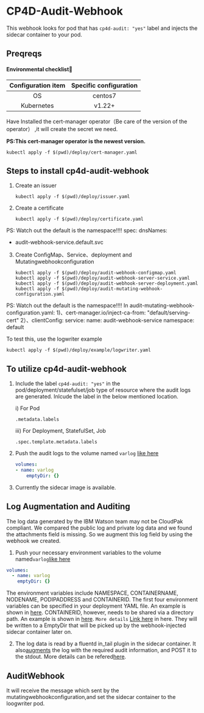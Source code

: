 # CP4D-Audit-Webhook

This webhook looks for pod that has `cp4d-audit: "yes"` label and injects the sidecar container to your pod.

## Preqreqs

#### Environmental checklist🧾

| Configuration item | Specific configuration |
| :----------------: | :--------------------: |
|         OS         |        centos7         |
|     Kubernetes     |         v1.22+         |

Have Installed the cert-manager operator（Be care of the version of the operator）  ,it will create the secret we need.

**PS:This cert-manager operator is the newest version.**

```shell
kubectl apply -f $(pwd)/deploy/cert-manager.yaml
```



## Steps to install cp4d-audit-webhook

1. Create an issuer

   ```shell
   kubectl apply -f $(pwd)/deploy/issuer.yaml
   ```

   

2. Create a certificate

   ```shell
   kubectl apply -f $(pwd)/deploy/certificate.yaml
   ```

PS: Watch out   the default is the namespace!!!!
spec:
  dnsNames:
  - audit-webhook-service.default.svc


3. Create ConfigMap、Service、deployment and Mutatingwebhookconfiguration

   ```shell
   kubectl apply -f $(pwd)/deploy/audit-webhook-configmap.yaml
   kubectl apply -f $(pwd)/deploy/audit-webhook-server-service.yaml
   kubectl apply -f $(pwd)/deploy/audit-webhook-server-deployment.yaml
   kubectl apply -f $(pwd)/deploy/audit-mutating-webhook-configuration.yaml
   ```

PS: Watch out   the default is the namespace!!!!
In audit-mutating-webhook-configuration.yaml:
   1)、cert-manager.io/inject-ca-from: "default/serving-cert"
   2）、clientConfig:
         service:
            name: audit-webhook-service
            namespace: default


To test this, use the logwriter example

```shell
kubectl apply -f $(pwd)/deploy/example/logwriter.yaml
```

## To utilize cp4d-audit-webhook

1. Include the label `cp4d-audit: "yes"` in the pod/deployment/statefulset/job type of resource where the audit logs are generated. Inlcude the label in the below mentioned location.
   
   i) For Pod
   
   `.metadata.labels`
   
   iii) For Deployment, StatefulSet, Job
   
   `.spec.template.metadata.labels`
2. Push the audit logs to the volume named `varlog` [like here](deploy/example/logwriter.yaml)
   
   ```yaml
   volumes:
   - name: varlog
       emptyDir: {}
   ```
3. Currently the sidecar image is available.

## Log Augmentation and Auditing

The log data generated by the IBM Watson team may not be CloudPak compliant. We compared the public log and private log data and we found the attachments field is missing. So we augment this log field by using the webhook we created.

1. Push your necessary environment variables to the volume named`varlog`[like here](deploy/example/logwriter.yaml)

```yaml
volumes:
  - name: varlog
    emptyDir: {}
```

The environment variables include NAMESPACE, CONTAINERNAME, NODENAME, PODIPADDRESS and CONTAINERID. 
The first four environment variables can be specified in your deployment YAML file. An example is shown in [here](deploy/example/logwriter.yaml). 
CONTAINERID, however, needs to be shared via a directory path. An example is shown in [here](logwriter/writer.sh).
`More details` [Link here](https://github.ibm.com/PrivateCloud-analytics/zen-dev-test-utils/blob/gh-pages/docs/audit-logging.md#adding-system-environment-variables) in here.
They will be written to a EmptyDir that will be picked up by the webhook-injected sidecar container later on.


2. The log data is read by a fluentd in_tail plugin in the sidecar container. It also[augments](fluentd/example.rb) the log with the required audit information, and POST it to the stdout.
   More details can be refered[here](fluentd/fluent.conf).

## AuditWebhook

It will receive the message which sent by the mutatingwebhookconfiguration,and set the sidecar container to the loogwriter pod.
